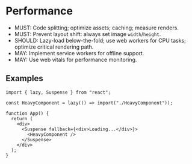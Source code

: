 # Performance

- MUST: Code splitting; optimize assets; caching; measure renders.
- MUST: Prevent layout shift: always set image `width`/`height`.
- SHOULD: Lazy-load below-the-fold; use web workers for CPU tasks; optimize critical rendering path.
- MAY: Implement service workers for offline support.
- MAY: Use web vitals for performance monitoring.

## Examples

```tsx
import { lazy, Suspense } from "react";

const HeavyComponent = lazy(() => import("./HeavyComponent"));

function App() {
  return (
    <div>
      <Suspense fallback={<div>Loading...</div>}>
        <HeavyComponent />
      </Suspense>
    </div>
  );
}
```
